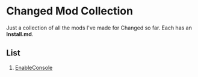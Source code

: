 Changed Mod Collection
=====
Just a collection of all the mods I've made for Changed so far. Each has an **Install.md**.

List
-----
1. [EnableConsole](https://github.com/penguinpenguino/Changed-Mod-Collection/tree/main/EnableConsole)
